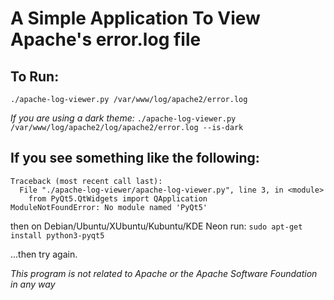 # A Simple Application To View Apache's error.log file

## To Run:
`./apache-log-viewer.py /var/www/log/apache2/error.log`

*If you are using a dark theme:*
`./apache-log-viewer.py /var/www/log/apache2/log/apache2/error.log --is-dark`


## If you see something like the following:
```
Traceback (most recent call last):
  File "./apache-log-viewer/apache-log-viewer.py", line 3, in <module>
    from PyQt5.QtWidgets import QApplication
ModuleNotFoundError: No module named 'PyQt5'
```

then on Debian/Ubuntu/XUbuntu/Kubuntu/KDE Neon run:
`sudo apt-get install python3-pyqt5`

...then try again.

*This program is not related to Apache or the Apache Software Foundation in any way*